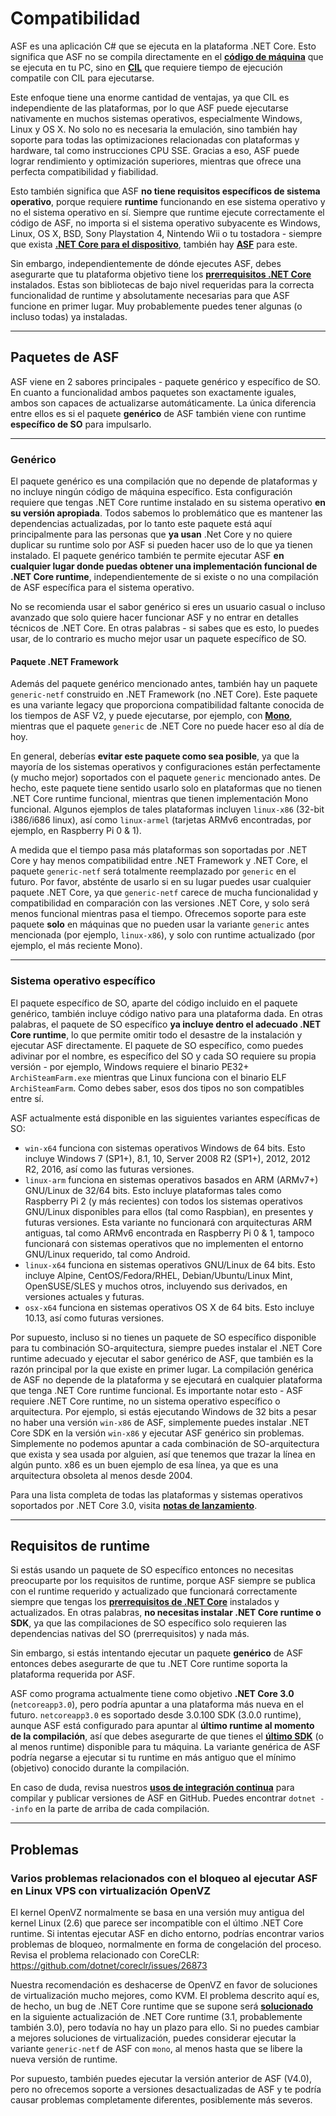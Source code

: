 # Compatibilidad

ASF es una aplicación C# que se ejecuta en la plataforma .NET Core. Esto significa que ASF no se compila directamente en el **[código de máquina](https://es.wikipedia.org/wiki/Lenguaje_de_m%C3%A1quina)** que se ejecuta en tu PC, sino en **[CIL](https://es.wikipedia.org/wiki/Common_Intermediate_Language)** que requiere tiempo de ejecución compatile con CIL para ejecutarse.

Este enfoque tiene una enorme cantidad de ventajas, ya que CIL es independiente de las plataformas, por lo que ASF puede ejecutarse nativamente en muchos sistemas operativos, especialmente Windows, Linux y OS X. No solo no es necesaria la emulación, sino también hay soporte para todas las optimizaciones relacionadas con plataformas y hardware, tal como instrucciones CPU SSE. Gracias a eso, ASF puede lograr rendimiento y optimización superiores, mientras que ofrece una perfecta compatibilidad y fiabilidad.

Esto también significa que ASF **no tiene requisitos específicos de sistema operativo**, porque requiere **runtime** funcionando en ese sistema operativo y no el sistema operativo en sí. Siempre que runtime ejecute correctamente el código de ASF, no importa si el sistema operativo subyacente es Windows, Linux, OS X, BSD, Sony Playstation 4, Nintendo Wii o tu tostadora - siempre que exista **[.NET Core para el dispositivo](https://github.com/dotnet/core-setup#daily-builds)**, también hay **[ASF](https://github.com/JustArchiNET/ArchiSteamFarm/releases/latest)** para este.

Sin embargo, independientemente de dónde ejecutes ASF, debes asegurarte que tu plataforma objetivo tiene los **[prerrequisitos .NET Core](https://github.com/dotnet/core/blob/master/Documentation/prereqs.md)** instalados. Estas son bibliotecas de bajo nivel requeridas para la correcta funcionalidad de runtime y absolutamente necesarias para que ASF funcione en primer lugar. Muy probablemente puedes tener algunas (o incluso todas) ya instaladas.

* * *

## Paquetes de ASF

ASF viene en 2 sabores principales - paquete genérico y específico de SO. En cuanto a funcionalidad ambos paquetes son exactamente iguales, ambos son capaces de actualizarse automáticamente. La única diferencia entre ellos es si el paquete **genérico** de ASF también viene con runtime **específico de SO** para impulsarlo.

* * *

### Genérico

El paquete genérico es una compilación que no depende de plataformas y no incluye ningún código de máquina específico. Esta configuración requiere que tengas .NET Core runtime instalado en su sistema operativo **en su versión apropiada**. Todos sabemos lo problemático que es mantener las dependencias actualizadas, por lo tanto este paquete está aquí principalmente para las personas que **ya usan** .Net Core y no quiere duplicar su runtime solo por ASF si pueden hacer uso de lo que ya tienen instalado. El paquete genérico también te permite ejecutar ASF **en cualquier lugar donde puedas obtener una implementación funcional de .NET Core runtime**, independientemente de si existe o no una compilación de ASF específica para el sistema operativo.

No se recomienda usar el sabor genérico si eres un usuario casual o incluso avanzado que solo quiere hacer funcionar ASF y no entrar en detalles técnicos de .NET Core. En otras palabras - si sabes que es esto, lo puedes usar, de lo contrario es mucho mejor usar un paquete específico de SO.

#### Paquete .NET Framework

Además del paquete genérico mencionado antes, también hay un paquete `generic-netf` construido en .NET Framework (no .NET Core). Este paquete es una variante legacy que proporciona compatibilidad faltante conocida de los tiempos de ASF V2, y puede ejecutarse, por ejemplo, con **[Mono](https://www.mono-project.com)**, mientras que el paquete `generic` de .NET Core no puede hacer eso al día de hoy.

En general, deberías **evitar este paquete como sea posible**, ya que la mayoría de los sistemas operativos y configuraciones están perfectamente (y mucho mejor) soportados con el paquete `generic` mencionado antes. De hecho, este paquete tiene sentido usarlo solo en plataformas que no tienen .NET Core runtime funcional, mientras que tienen implementación Mono funcional. Algunos ejemplos de tales plataformas incluyen `linux-x86` (32-bit i386/i686 linux), así como `linux-armel` (tarjetas ARMv6 encontradas, por ejemplo, en Raspberry Pi 0 & 1).

A medida que el tiempo pasa más plataformas son soportadas por .NET Core y hay menos compatibilidad entre .NET Framework y .NET Core, el paquete `generic-netf` será totalmente reemplazado por `generic` en el futuro. Por favor, absténte de usarlo si en su lugar puedes usar cualquier paquete .NET Core, ya que `generic-netf` carece de mucha funcionalidad y compatibilidad en comparación con las versiones .NET Core, y solo será menos funcional mientras pasa el tiempo. Ofrecemos soporte para este paquete **solo** en máquinas que no pueden usar la variante `generic` antes mencionada (por ejemplo, `linux-x86`), y solo con runtime actualizado (por ejemplo, el más reciente Mono).

* * *

### Sistema operativo específico

El paquete específico de SO, aparte del código incluido en el paquete genérico, también incluye código nativo para una plataforma dada. En otras palabras, el paquete de SO específico **ya incluye dentro el adecuado .NET Core runtime**, lo que permite omitir todo el desastre de la instalación y ejecutar ASF directamente. El paquete de SO específico, como puedes adivinar por el nombre, es específico del SO y cada SO requiere su propia versión - por ejemplo, Windows requiere el binario PE32+ `ArchiSteamFarm.exe` mientras que Linux funciona con el binario ELF `ArchiSteamFarm`. Como debes saber, esos dos tipos no son compatibles entre sí.

ASF actualmente está disponible en las siguientes variantes específicas de SO:

- `win-x64` funciona con sistemas operativos Windows de 64 bits. Esto incluye Windows 7 (SP1+), 8.1, 10, Server 2008 R2 (SP1+), 2012, 2012 R2, 2016, así como las futuras versiones.
- `linux-arm` funciona en sistemas operativos basados en ARM (ARMv7+) GNU/Linux de 32/64 bits. Esto incluye plataformas tales como Raspberry Pi 2 (y más recientes) con todos los sistemas operativos GNU/Linux disponibles para ellos (tal como Raspbian), en presentes y futuras versiones. Esta variante no funcionará con arquitecturas ARM antiguas, tal como ARMv6 encontrada en Raspberry Pi 0 & 1, tampoco funcionará con sistemas operativos que no implementen el entorno GNU/Linux requerido, tal como Android.
- `linux-x64` funciona en sistemas operativos GNU/Linux de 64 bits. Esto incluye Alpine, CentOS/Fedora/RHEL, Debian/Ubuntu/Linux Mint, OpenSUSE/SLES y muchos otros, incluyendo sus derivados, en versiones actuales y futuras.
- `osx-x64` funciona en sistemas operativos OS X de 64 bits. Esto incluye 10.13, así como futuras versiones.

Por supuesto, incluso si no tienes un paquete de SO específico disponible para tu combinación SO-arquitectura, siempre puedes instalar el .NET Core runtime adecuado y ejecutar el sabor genérico de ASF, que también es la razón principal por la que existe en primer lugar. La compilación genérica de ASF no depende de la plataforma y se ejecutará en cualquier plataforma que tenga .NET Core runtime funcional. Es importante notar esto - ASF requiere .NET Core runtime, no un sistema operativo específico o arquitectura. Por ejemplo, si estás ejecutando Windows de 32 bits a pesar no haber una versión `win-x86` de ASF, simplemente puedes instalar .NET Core SDK en la versión `win-x86` y ejecutar ASF genérico sin problemas. Simplemente no podemos apuntar a cada combinación de SO-arquitectura que exista y sea usada por alguien, así que tenemos que trazar la línea en algún punto. x86 es un buen ejemplo de esa línea, ya que es una arquitectura obsoleta al menos desde 2004.

Para una lista completa de todas las plataformas y sistemas operativos soportados por .NET Core 3.0, visita **[notas de lanzamiento](https://github.com/dotnet/core/blob/master/release-notes/3.0/3.0-supported-os.md)**.

* * *

## Requisitos de runtime

Si estás usando un paquete de SO específico entonces no necesitas preocuparte por los requisitos de runtime, porque ASF siempre se publica con el runtime requerido y actualizado que funcionará correctamente siempre que tengas los **[prerrequisitos de .NET Core](https://github.com/dotnet/core/blob/master/Documentation/prereqs.md)** instalados y actualizados. En otras palabras, **no necesitas instalar .NET Core runtime o SDK**, ya que las compilaciones de SO específico solo requieren las dependencias nativas del SO (prerrequisitos) y nada más.

Sin embargo, si estás intentando ejecutar un paquete **genérico** de ASF entonces debes asegurarte de que tu .NET Core runtime soporta la plataforma requerida por ASF.

ASF como programa actualmente tiene como objetivo **.NET Core 3.0** (`netcoreapp3.0`), pero podría apuntar a una plataforma más nueva en el futuro. `netcoreapp3.0` es soportado desde 3.0.100 SDK (3.0.0 runtime), aunque ASF está configurado para apuntar al **último runtime al momento de la compilación**, así que debes asegurarte de que tienes el **[último SDK](https://dotnet.microsoft.com/download)** (o al menos runtime) disponible para tu máquina. La variante genérica de ASF podría negarse a ejecutar si tu runtime en más antiguo que el mínimo (objetivo) conocido durante la compilación.

En caso de duda, revisa nuestros **[usos de integración continua](https://ci.appveyor.com/project/JustArchi/ArchiSteamFarm)** para compilar y publicar versiones de ASF en GitHub. Puedes encontrar `dotnet --info` en la parte de arriba de cada compilación.

* * *

## Problemas

### Varios problemas relacionados con el bloqueo al ejecutar ASF en Linux VPS con virtualización OpenVZ

El kernel OpenVZ normalmente se basa en una versión muy antigua del kernel Linux (2.6) que parece ser incompatible con el último .NET Core runtime. Si intentas ejecutar ASF en dicho entorno, podrías encontrar varios problemas de bloqueo, normalmente en forma de congelación del proceso. Revisa el problema relacionado con CoreCLR: https://github.com/dotnet/coreclr/issues/26873

Nuestra recomendación es deshacerse de OpenVZ en favor de soluciones de virtualización mucho mejores, como KVM. El problema descrito aquí es, de hecho, un bug de .NET Core runtime que se supone será **[solucionado](https://github.com/dotnet/coreclr/pull/26912)** en la siguiente actualización de .NET Core runtime (3.1, probablemente también 3.0), pero todavía no hay un plazo para ello. Si no puedes cambiar a mejores soluciones de virtualización, puedes considerar ejecutar la variante `generic-netf` de ASF con `mono`, al menos hasta que se libere la nueva versión de runtime.

Por supuesto, también puedes ejecutar la versión anterior de ASF (V4.0), pero no ofrecemos soporte a versiones desactualizadas de ASF y te podría causar problemas completamente diferentes, posiblemente más severos.